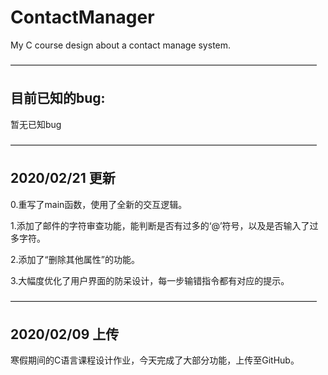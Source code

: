 # ContactManager

My C course design about a contact manage system.

———————————————————————————————————

## 目前已知的bug:

暂无已知bug

———————————————————————————————————

## 2020/02/21 更新

0.重写了main函数，使用了全新的交互逻辑。

1.添加了邮件的字符审查功能，能判断是否有过多的‘@’符号，以及是否输入了过多字符。

2.添加了“删除其他属性”的功能。

3.大幅度优化了用户界面的防呆设计，每一步输错指令都有对应的提示。

———————————————————————————————————

## 2020/02/09 上传

寒假期间的C语言课程设计作业，今天完成了大部分功能，上传至GitHub。

